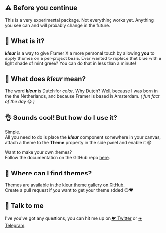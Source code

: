 ## ⚠️ **Before you continue**
This is a very experimental package. Not everything works yet. Anything you see can and will probably change in the future. 

## 🤔 **What is it?** 
***kleur*** is a way to give Framer X a more personal touch by allowing **you** to apply themes on a per-project basis. Ever wanted to replace that blue with a light shade of mint green? You can do that in less than a minute!

## 💭 **What does** ***kleur*** **mean?**
The word ***kleur*** is Dutch for *color*. Why Dutch? Well, because I was born in the the Netherlands, and because Framer is based in Amsterdam. *( fun fact of the day* 😋 *)*

## 👌 **Sounds cool! But how do I use it?**
Simple.  
All you need to do is place the ***kleur*** component somewhere in your canvas, attach a theme to the **Theme** property in the side panel and enable it 😎
  
Want to make your own themes?  
Follow the documentation on the GitHub repo [here](https://github.com/lucasritter/kleur/wiki).

## 🎨 **Where can I find themes?**
Themes are available in the [kleur theme gallery on GitHub](https://github.com/lucasritter/kleur/wiki/themes).  
Create a pull request if you want to get your theme added 😉❤️

## 👋 **Talk to me**
I've you've got any questions, you can hit me up on [🐦 Twitter](https://twitter.com/coolestcoder) or [✈️ Telegram](https://t.me/lucasritter).